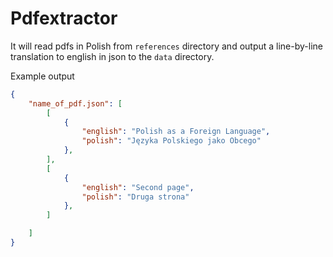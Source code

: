 # Pdfextractor

It will read pdfs in Polish from `references` directory and output a line-by-line 
translation to english in json to the `data` directory.

Example output

```json
{
    "name_of_pdf.json": [
        [
            {
                "english": "Polish as a Foreign Language",
                "polish": "Języka Polskiego jako Obcego"
            },
        ],
        [
            {
                "english": "Second page",
                "polish": "Druga strona"
            },
        ]

    ]
}
```

